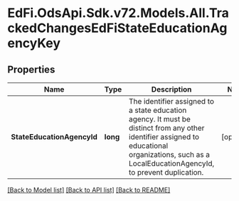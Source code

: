 # EdFi.OdsApi.Sdk.v72.Models.All.TrackedChangesEdFiStateEducationAgencyKey

## Properties

Name | Type | Description | Notes
------------ | ------------- | ------------- | -------------
**StateEducationAgencyId** | **long** | The identifier assigned to a state education agency. It must be distinct from any other identifier assigned to educational organizations, such as a LocalEducationAgencyId, to prevent duplication. | [optional] 

[[Back to Model list]](../README.md#documentation-for-models) [[Back to API list]](../README.md#documentation-for-api-endpoints) [[Back to README]](../README.md)

